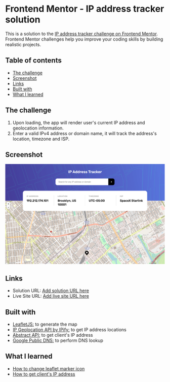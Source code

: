 # Frontend Mentor - IP address tracker solution

This is a solution to the [IP address tracker challenge on Frontend Mentor](https://www.frontendmentor.io/challenges/ip-address-tracker-I8-0yYAH0). Frontend Mentor challenges help you improve your coding skills by building realistic projects.

## Table of contents

- [The challenge](#the-challenge)
- [Screenshot](#screenshot)
- [Links](#links)
- [Built with](#built-with)
- [What I learned](#what-i-learned)

## The challenge

1. Upon loading, the app will render user's current IP address and geolocation information.
2. Enter a valid IPv4 address or domain name, it will track the address's location, timezone and ISP.

## Screenshot

![](./screenshot/screenshot.png)

## Links

- Solution URL: [Add solution URL here](https://your-solution-url.com)
- Live Site URL: [Add live site URL here](https://your-live-site-url.com)

## Built with

- [LeafletJS:](https://leafletjs.com/index.html) to generate the map
- [IP Geolocation API by IPify:](https://geo.ipify.org/) to get IP address locations
- [Abstract API:](https://stackoverflow.com/questions/391979/how-to-get-clients-ip-address-using-javascript) to get client's IP address
- [Google Public DNS:](https://developers.google.com/speed/public-dns) to perform DNS lookup

## What I learned

- [How to change leaflet marker icon](youtube.com/watch?v=wnsEYm9hF0o)
- [How to get client's IP address](https://stackoverflow.com/questions/391979/how-to-get-clients-ip-address-using-javascript)
